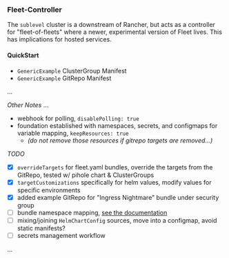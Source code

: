 ### Fleet-Controller

The `sublevel` cluster is a downstream of Rancher, but acts as a controller for "fleet-of-fleets" where a newer, experimental version of Fleet lives. This has implications for hosted services.


#### QuickStart ####

 * `GenericExample` ClusterGroup Manifest
 * `GenericExample` GitRepo Manifest

...

_Other Notes_ ...
* webhook for polling, `disablePolling: true`
* foundation established with namespaces, secrets, and configmaps for variable mapping, `keepResources: true` 
  * _(do not remove those resources if gitrepo targets are removed...)_

_TODO_
- [x] `overrideTargets` for fleet.yaml bundles, override the targets from the GitRepo, tested w/ pihole chart & ClusterGroups
- [x] `targetCustomizations` specifically for helm values, modify values for specific environments
- [x] added example GitRepo for "Ingress Nightmare" bundle under security group
- [ ] bundle namespace mapping, [see the documentation](https://fleet.rancher.io/namespaces#cross-namespace-deployments)
- [ ] mixing/joining `HelmChartConfig` sources, move into a configmap, avoid static manifests?
- [ ] secrets management workflow

...
